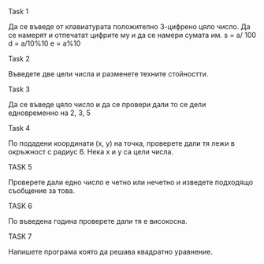 Task 1

Да се въведе от клавиатурата положително 3-цифрено цяло число. Да се намерят и отпечатат цифрите му и да се намери сумата им.
s = a/ 100 d = a/10%10 e = a%10

Task 2 

Въведете две цели числа и разменете техните стойностти.

Task 3

Да се въведе цяло число и да се провери дали то се дели едновременно на 2, 3, 5

Task 4 

По подадени координати (x, y) на точка, проверете дали тя лежи в окръжност с радиус 6. Нека x и y са цели числа.

TASK 5

Проверете дали едно число е четно или нечетно и изведете подходящо съобщение за това.

TASK 6

По въведена година проверете дали тя е високосна.

TASK 7

Напишете програма която да решава квадратно уравнение.
